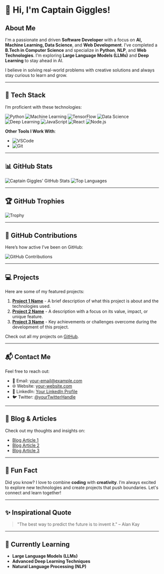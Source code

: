 # 👋 Hi, I'm Captain Giggles!

## About Me
I'm a passionate and driven **Software Developer** with a focus on **AI, Machine Learning, Data Science**, and **Web Development**. I’ve completed a **B.Tech in Computer Science** and specialize in **Python**, **NLP**, and **Web Technologies**. I’m exploring **Large Language Models (LLMs)** and **Deep Learning** to stay ahead in AI. 

I believe in solving real-world problems with creative solutions and always stay curious to learn and grow.

---

## 🔧 Tech Stack

I’m proficient with these technologies:

![Python](https://img.shields.io/badge/Python-3776AB?style=flat&logo=python&logoColor=white)
![Machine Learning](https://img.shields.io/badge/Machine%20Learning-FF6F61?style=flat&logo=scikit-learn&logoColor=white)
![TensorFlow](https://img.shields.io/badge/TensorFlow-FF6F61?style=flat&logo=tensorflow&logoColor=white)
![Data Science](https://img.shields.io/badge/Data%20Science-4CAF50?style=flat&logo=pandas&logoColor=white)
![Deep Learning](https://img.shields.io/badge/Deep%20Learning-0F9D58?style=flat&logo=tensorflow&logoColor=white)
![JavaScript](https://img.shields.io/badge/JavaScript-F7DF1E?style=flat&logo=javascript&logoColor=black)
![React](https://img.shields.io/badge/React-61DAFB?style=flat&logo=react&logoColor=black)
![Node.js](https://img.shields.io/badge/Node.js-339933?style=flat&logo=node.js&logoColor=white)

**Other Tools I Work With**:
- ![VSCode](https://img.shields.io/badge/VSCode-007ACC?style=flat&logo=visualstudiocode&logoColor=white)
- ![Git](https://img.shields.io/badge/Git-F05032?style=flat&logo=git&logoColor=white)

---

## 📊 GitHub Stats

![Captain Giggles' GitHub Stats](https://github-readme-stats.vercel.app/api?username=Saiakshith63&show_icons=true&hide_title=true&count_private=true&theme=dark)
![Top Languages](https://github-readme-stats.vercel.app/api/top-langs/?username=Saiakshith63&layout=compact&theme=dark)

---

## 🏆 GitHub Trophies

![Trophy](https://github-profile-trophy.vercel.app/?username=Saiakshith63&theme=dark&row=1&column=3)

---

## 📅 GitHub Contributions

Here’s how active I’ve been on GitHub:

![GitHub Contributions](https://github-readme-streak-stats.herokuapp.com/?user=Saiakshith63&theme=dark)

---

## 💻 Projects

Here are some of my featured projects:

1. **[Project 1 Name](Link-to-Project-Repo)** - A brief description of what this project is about and the technologies used.
2. **[Project 2 Name](Link-to-Project-Repo)** - A description with a focus on its value, impact, or unique feature.
3. **[Project 3 Name](Link-to-Project-Repo)** - Key achievements or challenges overcome during the development of this project.

Check out all my projects on [GitHub](https://github.com/Saiakshith63).

---

## 📬 Contact Me

Feel free to reach out:

- 📧 Email: [your-email@example.com](mailto:your-email@example.com)
- 🌐 Website: [your-website.com](https://your-website.com)
- 💼 LinkedIn: [Your LinkedIn Profile](https://linkedin.com/in/your-profile)
- 🐦 Twitter: [@yourTwitterHandle](https://twitter.com/yourTwitterHandle)

---

## 📝 Blog & Articles

Check out my thoughts and insights on:

- [Blog Article 1](Link-to-Article)
- [Blog Article 2](Link-to-Article)
- [Blog Article 3](Link-to-Article)

---

## 🌱 Fun Fact

Did you know? I love to combine **coding** with **creativity**. I’m always excited to explore new technologies and create projects that push boundaries. Let's connect and learn together!

---

## ✨ Inspirational Quote

> "The best way to predict the future is to invent it." – Alan Kay

---

## 🎯 Currently Learning

- **Large Language Models (LLMs)**
- **Advanced Deep Learning Techniques**
- **Natural Language Processing (NLP)**
